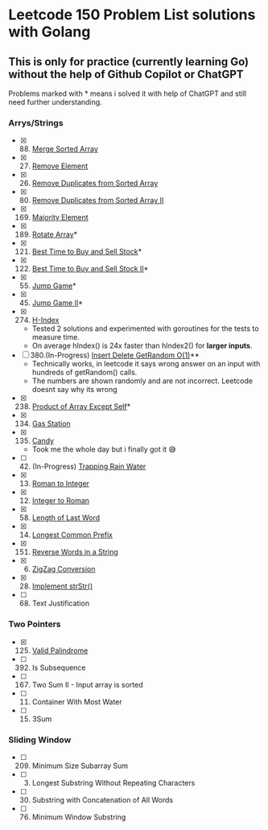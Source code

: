 # Leetcode 150 Problem List solutions with Golang

## This is only for practice (currently learning Go) without the help of Github Copilot or ChatGPT

Problems marked with \* means i solved it with help of ChatGPT and still need further understanding.

### Arrys/Strings

- [x] 88. [Merge Sorted Array](/mergeSortedArray.go)
- [x] 27. [Remove Element](/removeElement.go)
- [x] 26. [Remove Duplicates from Sorted Array](/removeDupes.go)
- [x] 80. [Remove Duplicates from Sorted Array II](/removeDupes2.go)
- [x] 169. [Majority Element](/majorityElement.go)
- [x] 189. [Rotate Array](/rotateArray.go)\*
- [x] 121. [Best Time to Buy and Sell Stock](/maxProfit.go)\*
- [x] 122. [Best Time to Buy and Sell Stock II](/maxProfit2.go)\*
- [x] 55. [Jump Game](/jumpGame.go)\*
- [x] 45. [Jump Game II](/jumpGame2.go)\*
- [x] 274. [H-Index](/hIndex.go)
  - Tested 2 solutions and experimented with goroutines for the tests to measure time.
  - On average hIndex() is 24x faster than hIndex2() for **larger inputs**.
- [ ] 380.(In-Progress) [Insert Delete GetRandom O(1)](/randomizedSet.go)\*\*
  - Technically works, in leetcode it says wrong answer on an input with hundreds of getRandom() calls.
  - The numbers are shown randomly and are not incorrect. Leetcode doesnt say why its wrong
- [x] 238. [Product of Array Except Self](/productExceptSelf.go)\*
- [x] 134. [Gas Station](/canCompleteCircuit.go)
- [x] 135. [Candy](/candy.go)
  - Took me the whole day but i finally got it 😅
- [ ] 42. (In-Progress) [Trapping Rain Water](/trap.go)
- [x] 13. [Roman to Integer](/romanToInt.go)
- [x] 12. [Integer to Roman](/intToRoman.go)
- [x] 58. [Length of Last Word](/lenOfLastWord.go)
- [x] 14. [Longest Common Prefix](/lcp.go)
- [x] 151. [Reverse Words in a String](/reverseWords.go)
- [x] 6. [ZigZag Conversion](/zigZag.go)
- [x] 28. [Implement strStr()](/strStr.go)
- [ ] 68. Text Justification

### Two Pointers

- [x] 125. [Valid Palindrome](/isPalindrome.go)
- [ ] 392. Is Subsequence
- [ ] 167. Two Sum II - Input array is sorted
- [ ] 11. Container With Most Water
- [ ] 15. 3Sum

### Sliding Window

- [ ] 209. Minimum Size Subarray Sum
- [ ] 3. Longest Substring Without Repeating Characters
- [ ] 30. Substring with Concatenation of All Words
- [ ] 76. Minimum Window Substring
